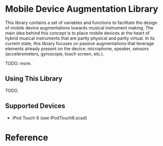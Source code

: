 # Mobile Device Augmentation Library
This library contains a set of variables and functions to facilitate the design of mobile device augmentations towards musical instrument making. The main idea behind this concept is to place mobile devices at the heart of hybrid musical instruments that are partly physical and partly virtual. In its current state, this library focuses on passive augmentations that leverage elements already present on the device: microphone, speaker, sensors (accelerometers, gyroscope, touch screen, etc.).

TODO: more.

## Using This Library

TODO.

## Supported Devices
* iPod Touch 6 (see iPodTouch6.scad)

# Reference